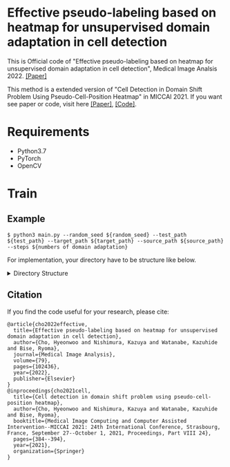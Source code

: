 # Effective pseudo-labeling based on heatmap for unsupervised domain adaptation in cell detection
This is Official code of "Effective pseudo-labeling based on heatmap for unsupervised domain adaptation in cell detection", Medical Image Analsis 2022. [\[Paper\]](https://arxiv.org/abs/2303.05269)

This method is a extended version of "Cell Detection in Domain Shift Problem Using Pseudo-Cell-Position Heatmap" in MICCAI 2021. If you want see paper or code, visit here [\[Paper\]](https://arxiv.org/abs/2107.08653), [\[Code\]](https://github.com/hyeonwoocho7/Cell_Detection-MICCAI).

# Requirements
- Python3.7
- PyTorch
- OpenCV

# Train

## Example
```
$ python3 main.py --random_seed ${random_seed} --test_path ${test_path} --target_path ${target_path} --source_path ${source_path} --steps ${numbers of domain adaptation}
```


For implementation, your directory have to be structure like below.

<details>
<summary>Directory Structure</summary>


# Directory Structure
```
├── All_fscore.py
├── Data
│   ├── seq2
│   │   ├── gt
│   │   │   ├── seq2_00000_000_000.tif
│   │   │   ├── seq2_00000_000_001.tif
│   │   │   ├── seq2_00000_000_002.tif
│   │ 	│   │ 		.
│   │   │   │ 		.
│   │   │   │ 		.
│   │   │   │ 
│   │   │   ├── seq2_00099_007_006.tif
│   │   │   ├── seq2_00099_007_007.tif
│   │   │   ├── seq2_00099_007_008.tif
│   │   │   └── seq2_00099_007_009.tif
│   │   └── ori
│   │       ├── seq2_00000_000_000.tif
│   │       ├── seq2_00000_000_001.tif
│   │       ├── seq2_00000_000_002.tif
│   │       ├── seq2_00000_000_003.tif
			.
			.
			.

│   │       ├── seq2_00099_007_006.tif
│   │       ├── seq2_00099_007_007.tif
│   │       ├── seq2_00099_007_008.tif
│   │       └── seq2_00099_007_009.tif
│   └── test_seq6
│       ├── gt
│       │   ├── 00000.tif
│       │   ├── 00001.tif
│       │   ├── 00002.tif
		  .
		  .
		  .
│       
│       │   ├── 00098.tif
│       │   └── 00099.tif
│       └── ori
│           ├── 00000.tif
│           ├── 00001.tif
                  .
		  .
                  .
│           ├── 00098.tif
│           └── 00099.tif
├── Detection
│   ├── detection
│   │   ├── custom_loss.py
│   │   ├── detection_eval.py
│   │   ├── __init__.py
│   ├── fscore.py
│   ├── networks
│   │   ├── __init__.py
│   │   ├── network_model.py
│   │   ├── network_parts.py
│   ├── predict.py
│   ├── train.py
│   └── utils
│       ├── color.csv
│       ├── for_review.py
│       ├── __init__.py
│       ├── load.py
│       ├── matching.py
├── Discriminator
│   ├── Dataaugmentation.py
│   ├── distribution_sigmoid.py
│   ├── entropy_image_level.py
│   ├── eval.py
│   ├── __init__.py
│   ├── load.py
│   ├── predict.py
│   ├── resnet_dropout.py
│   ├── train.py
│   └── utils.py
├── main.py
├── Model
│   ├── Detection
│   │   └── step0
│   └── Discriminator
│       └── step0
```

</details>

## Citation
If you find the code useful for your research, please cite:
```
@article{cho2022effective,
  title={Effective pseudo-labeling based on heatmap for unsupervised domain adaptation in cell detection},
  author={Cho, Hyeonwoo and Nishimura, Kazuya and Watanabe, Kazuhide and Bise, Ryoma},
  journal={Medical Image Analysis},
  volume={79},
  pages={102436},
  year={2022},
  publisher={Elsevier}
}
@inproceedings{cho2021cell,
  title={Cell detection in domain shift problem using pseudo-cell-position heatmap},
  author={Cho, Hyeonwoo and Nishimura, Kazuya and Watanabe, Kazuhide and Bise, Ryoma},
  booktitle={Medical Image Computing and Computer Assisted Intervention--MICCAI 2021: 24th International Conference, Strasbourg, France, September 27--October 1, 2021, Proceedings, Part VIII 24},
  pages={384--394},
  year={2021},
  organization={Springer}
}
